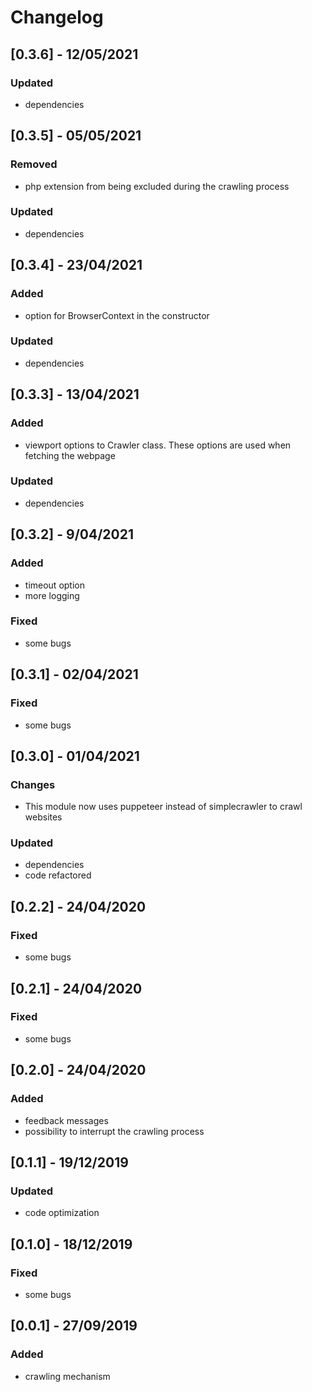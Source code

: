 # Changelog

## [0.3.6] - 12/05/2021

### Updated

- dependencies

## [0.3.5] - 05/05/2021

### Removed

- php extension from being excluded during the crawling process

### Updated

- dependencies

## [0.3.4] - 23/04/2021

### Added

- option for BrowserContext in the constructor

### Updated

- dependencies

## [0.3.3] - 13/04/2021

### Added

- viewport options to Crawler class. These options are used when fetching the webpage

### Updated

- dependencies


## [0.3.2] - 9/04/2021

### Added

- timeout option
- more logging

### Fixed

- some bugs

## [0.3.1] - 02/04/2021

### Fixed

- some bugs

## [0.3.0] - 01/04/2021

### Changes

- This module now uses puppeteer instead of simplecrawler to crawl websites

### Updated

- dependencies
- code refactored

## [0.2.2] - 24/04/2020

### Fixed
 - some bugs

## [0.2.1] - 24/04/2020

### Fixed
 - some bugs

## [0.2.0] - 24/04/2020

### Added
 - feedback messages
 - possibility to interrupt the crawling process

## [0.1.1] - 19/12/2019

### Updated
 - code optimization

## [0.1.0] - 18/12/2019

### Fixed
 - some bugs

## [0.0.1] - 27/09/2019

### Added
 - crawling mechanism